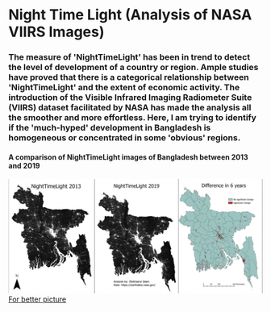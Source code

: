 # Night Time Light (Analysis of NASA VIIRS Images)
### The measure of 'NightTimeLight' has been in trend to detect the level of development of a country or region. Ample studies have proved that there is a categorical relationship between 'NightTimeLight' and the extent of economic activity. The introduction of the Visible Infrared Imaging Radiometer Suite (VIIRS) dataset facilitated by NASA has made the analysis all the smoother and more effortless. Here, I am trying to identify if the 'much-hyped' development in Bangladesh is homogeneous or concentrated in some 'obvious' regions.
#### A comparison of NightTimeLight images of Bangladesh between 2013 and 2019
                  
![NightTimeLight](nightlight.jpg)
[For better picture](https://drive.google.com/file/d/1DOU-y-OW_8W3FQd5uzOqNdFLwIDxPD-f/view)
